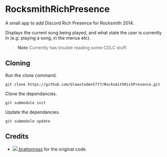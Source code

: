 # RocksmithRichPresence

A small app to add Discord Rich Presence for Rocksmith 2014.

Displays the current song being played, and what state the user is currently in (e.g. playing a song, in the menus etc).

> **Note**
> Currently has trouble reading some CDLC stuff.

## Cloning

Run the clone command.
```sh-session
git clone https://github.com/Glowstudent777/RocksmithRichPresence.git
```

Clone the dependancies.
```sh-session
git submodule init
```

Update the dependancies.
```sh-session
git submodule update
```

## Credits

- <a href="https://github.com/brattonross/"><img src="https://github.com/brattonross.png?size=30"/> brattonross</a> for the original code.
